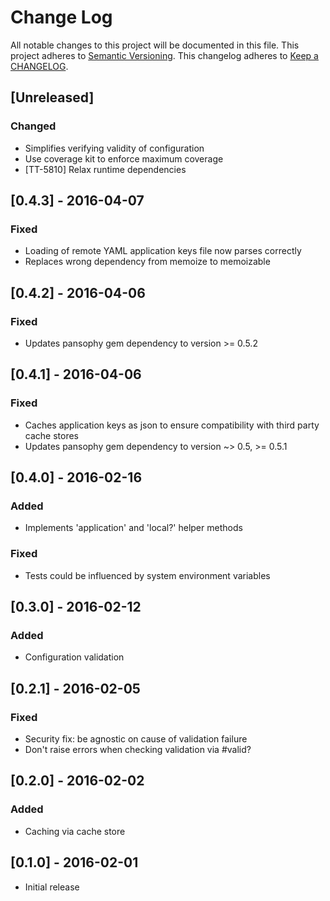 # Change Log
All notable changes to this project will be documented in this file.
This project adheres to [Semantic Versioning](http://semver.org/).
This changelog adheres to [Keep a CHANGELOG](http://keepachangelog.com/).

## [Unreleased]
### Changed
- Simplifies verifying validity of configuration
- Use coverage kit to enforce maximum coverage
- [TT-5810] Relax runtime dependencies

## [0.4.3] - 2016-04-07
### Fixed
- Loading of remote YAML application keys file now parses correctly
- Replaces wrong dependency from memoize to memoizable

## [0.4.2] - 2016-04-06
### Fixed
- Updates pansophy gem dependency to version >= 0.5.2

## [0.4.1] - 2016-04-06
### Fixed
- Caches application keys as json to ensure compatibility with third party cache stores
- Updates pansophy gem dependency to version ~> 0.5, >= 0.5.1

## [0.4.0] - 2016-02-16
### Added
- Implements 'application' and 'local?' helper methods

### Fixed
- Tests could be influenced by system environment variables

## [0.3.0] - 2016-02-12
### Added
- Configuration validation

## [0.2.1] - 2016-02-05
### Fixed
- Security fix: be agnostic on cause of validation failure
- Don't raise errors when checking validation via #valid?

## [0.2.0] - 2016-02-02
### Added
- Caching via cache store

## [0.1.0] - 2016-02-01
- Initial release
